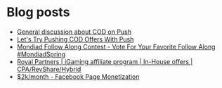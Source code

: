# Blog posts
<!-- BLOG-POST-LIST:START -->
- [General discussion about COD on Push](https://afflift.com/f/threads/general-discussion-about-cod-on-push.10632/)
- [Let&#39;s Try Pushing COD Offers With Push](https://afflift.com/f/threads/lets-try-pushing-cod-offers-with-push.10646/)
- [Mondiad Follow Along Contest - Vote For Your Favorite Follow Along #MondiadSpring](https://afflift.com/f/threads/mondiad-follow-along-contest-vote-for-your-favorite-follow-along-mondiadspring.10592/)
- [Royal Partners | iGaming affiliate program | In-House offers | CPA/RevShare/Hybrid](https://afflift.com/f/threads/royal-partners-igaming-affiliate-program-in-house-offers-cpa-revshare-hybrid.10011/)
- [$2k/month - Facebook Page Monetization](https://afflift.com/f/threads/2k-month-facebook-page-monetization.10637/)
<!-- BLOG-POST-LIST:END -->
